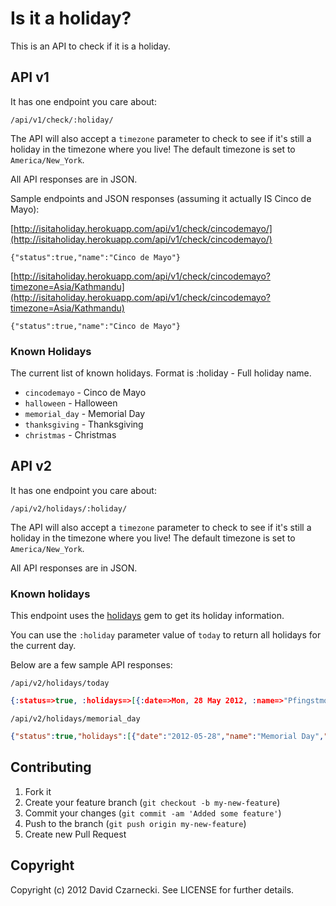 # Is it a holiday?

This is an API to check if it is a holiday.

## API v1

It has one endpoint you care about:

```
/api/v1/check/:holiday/
```

The API will also accept a `timezone` parameter to check to see if 
it's still a holiday in the timezone where you live! The default 
timezone is set to `America/New_York`.

All API responses are in JSON.

Sample endpoints and JSON responses (assuming it actually IS Cinco de Mayo):

[http://isitaholiday.herokuapp.com/api/v1/check/cincodemayo/](http://isitaholiday.herokuapp.com/api/v1/check/cincodemayo/)

```
{"status":true,"name":"Cinco de Mayo"}
```

[http://isitaholiday.herokuapp.com/api/v1/check/cincodemayo?timezone=Asia/Kathmandu](http://isitaholiday.herokuapp.com/api/v1/check/cincodemayo?timezone=Asia/Kathmandu)

```
{"status":true,"name":"Cinco de Mayo"}
```

### Known Holidays

The current list of known holidays. Format is :holiday - Full holiday name.

* `cincodemayo` - Cinco de Mayo
* `halloween` - Halloween
* `memorial_day` - Memorial Day
* `thanksgiving` - Thanksgiving
* `christmas` - Christmas 

## API v2

It has one endpoint you care about:

```
/api/v2/holidays/:holiday/
```

The API will also accept a `timezone` parameter to check to see if 
it's still a holiday in the timezone where you live! The default 
timezone is set to `America/New_York`.

All API responses are in JSON.

### Known holidays

This endpoint uses the [holidays](https://github.com/alexdunae/holidays) gem 
to get its holiday information. 

You can use the `:holiday` parameter value of `today` to return all holidays 
for the current day. 

Below are a few sample API responses:

`/api/v2/holidays/today`

```json
{:status=>true, :holidays=>[{:date=>Mon, 28 May 2012, :name=>"Pfingstmontag", :regions=>[:at, :de, :li]}, {:date=>Mon, 28 May 2012, :name=>"2. Pinsedag", :regions=>[:dk]}, {:date=>Mon, 28 May 2012, :name=>"Lundi de Pentecôte", :regions=>[:fr]}, {:date=>Mon, 28 May 2012, :name=>"Annar í hvítasunnu", :regions=>[:is]}, {:date=>Mon, 28 May 2012, :name=>"Pinksteren", :regions=>[:nl]}, {:date=>Mon, 28 May 2012, :name=>"2. pinsedag", :regions=>[:no]}, {:date=>Mon, 28 May 2012, :name=>"Bank Holiday", :regions=>[:gb]}, {:date=>Mon, 28 May 2012, :name=>"Memorial Day", :regions=>[:us, :nyse, :ups]}]}
```

`/api/v2/holidays/memorial_day`

```json
{"status":true,"holidays":[{"date":"2012-05-28","name":"Memorial Day","regions":["us","nyse","ups"]}]}
```

## Contributing

1. Fork it
2. Create your feature branch (`git checkout -b my-new-feature`)
3. Commit your changes (`git commit -am 'Added some feature'`)
4. Push to the branch (`git push origin my-new-feature`)
5. Create new Pull Request

## Copyright

Copyright (c) 2012 David Czarnecki. See LICENSE for further details.